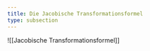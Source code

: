 ```yaml
---
title: Die Jacobische Transformationsformel
type: subsection
---
```


![[Jacobische Transformationsformel]]